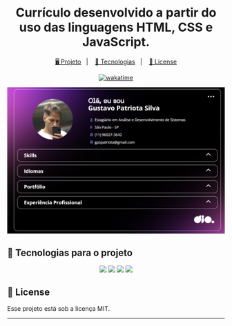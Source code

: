 <h1 align="center">
  Currículo desenvolvido a partir do uso das linguagens HTML, CSS e JavaScript.
</h1>

<p align="center">
  <a href="#-projeto">🖥️ Projeto</a>&nbsp;&nbsp;&nbsp;|&nbsp;&nbsp;&nbsp;
  <a href="#-tecnologias">🚀 Tecnologias</a>&nbsp;&nbsp;&nbsp;|&nbsp;&nbsp;&nbsp;
  <a href="#-license">📝 License</a>
</p>

<p align="center">
<a href="https://wakatime.com/badge/user/68660678-6b86-4b78-98df-f5f41a37e1bc/project/022563be-9086-4efd-b903-bccf66b41e82"><img src="https://wakatime.com/badge/user/68660678-6b86-4b78-98df-f5f41a37e1bc/project/022563be-9086-4efd-b903-bccf66b41e82.svg" alt="wakatime"></a>
</p>

![Preview](./assets/img/Preview.jfif)

## 🚀 Tecnologias para o projeto

<p align="center">
<img src="https://img.shields.io/badge/html5-%23E34F26.svg?style=for-the-badge&logo=html5&logoColor=white">
<img src="https://img.shields.io/badge/css3-%231572B6.svg?style=for-the-badge&logo=css3&logoColor=white">
<img src="https://img.shields.io/badge/javascript-%23323330.svg?style=for-the-badge&logo=javascript&logoColor=%23F7DF1E">
<a href="https://brunodorea.github.io/dio-copa-2022-api/api.json"><img src="https://e7.pngegg.com/pngimages/50/606/png-clipart-computer-icons-scalable-graphics-api-icon-text-logo.png" width="48px"></a>
</p>

## 📝 License

Esse projeto está sob a licença MIT.

---

